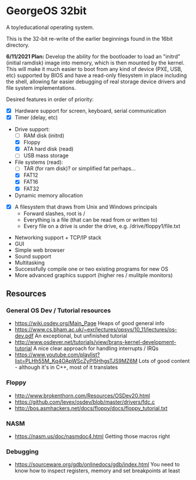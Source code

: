 # GeorgeOS 32bit

A toy/educational operating system.

This is the 32-bit re-write of the earlier beginnings found in the 16bit directory.

**6/11/2021 Plan:**
Develop the ability for the bootloader to load an "initrd" (initial ramdisk)
image into memory, which is then mounted by the kernel. This will make it much
easier to boot from any kind of device (PXE, USB, etc) supported by BIOS and
have a read-only filesystem in place including the shell, allowing far easier
debugging of real storage device drivers and file system implementations.

Desired features in order of priority:
- [x] Hardware support for screen, keyboard, serial communication
- [x] Timer (delay, etc)
- Drive support:
  - [ ] RAM disk (initrd)
  - [x] Floppy
  - [x] ATA hard disk (read)
  - [ ] USB mass storage
- File systems (read):
  - [ ] TAR (for ram disk)? or simplified fat perhaps...
  - [x] FAT12
  - [x] FAT16
  - [x] FAT32
- Dynamic memory allocation
- [x] A filesystem that draws from Unix and Windows principals
  - Forward slashes, root is /
  - Everything is a file (that can be read from or written to)
  - Every file on a drive is under the drive, e.g. /drive/floppy1/file.txt
- Networking support + TCP/IP stack
- GUI
- Simple web browser
- Sound support
- Multitasking
- Successfully compile one or two existing programs for new OS
- More advanced graphics support (higher res / mulitple monitors)

## Resources

### General OS Dev / Tutorial resources

- https://wiki.osdev.org/Main_Page
  Heaps of good general info
- https://www.cs.bham.ac.uk/~exr/lectures/opsys/10_11/lectures/os-dev.pdf
  An exceptional, but unfinished tutorial
- http://www.osdever.net/tutorials/view/brans-kernel-development-tutorial
  A nice clear approach for handling interrupts / IRQs
- https://www.youtube.com/playlist?list=PLHh55M_Kq4OApWScZyPl5HhgsTJS9MZ6M
  Lots of good content - although it's in C++, most of it translates

### Floppy

- http://www.brokenthorn.com/Resources/OSDev20.html
- https://github.com/levex/osdev/blob/master/drivers/fdc.c
- http://bos.asmhackers.net/docs/floppy/docs/floppy_tutorial.txt

### NASM

- https://nasm.us/doc/nasmdoc4.html
  Getting those macros right

### Debugging

- https://sourceware.org/gdb/onlinedocs/gdb/index.html
  You need to know how to inspect registers, memory and set breakpoints at least
